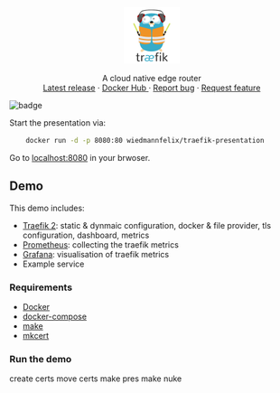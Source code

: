 <p align="center">
  <a href="https://github.com/fwiedmann/traefik-presentation">
    <img src="https://raw.githubusercontent.com/docker-library/docs/a6cc2c5f4bc6658168f2a0abbb0307acaefff80e/traefik/logo.png" width=100 height=100>
  </a>

  <p align="center">
     A cloud native edge router 
    <br>
    <a href="https://github.com/fwiedmann/traefik-presentation/releases/latest">Latest release</a>
    ·
        <a href="https://hub.docker.com/r/wiedmannfelix/traefik-presentation">Docker Hub </a>
    ·
    <a href="https://github.com/fwiedmann/meetup-traefik/issues/new?template=bug.md">Report bug</a>
    ·
    <a href="https://github.com/fwiedmann/meetup-traefik/issues/new?template=feature.md&labels=feature">Request feature</a>
  </p>
</p>

  ![badge](https://action-badges.now.sh/fwiedmann/meetup-traefik)

Start the presentation via:

```bash
    docker run -d -p 8080:80 wiedmannfelix/traefik-presentation
```

Go to [localhost:8080](http://localhost:8080) in your brwoser.

## Demo

This demo includes:

-   [Traefik 2](https://github.com/containous/traefik): static & dynmaic configuration, docker & file provider, tls configuration, dashboard, metrics
-   [Prometheus](https://github.com/prometheus/prometheus): collecting the traefik metrics
-   [Grafana](https://github.com/grafana/grafana): visualisation of traefik metrics
-   Example service

### Requirements

-   [Docker](https://www.docker.com/)
-   [docker-compose](https://docs.docker.com/compose/)
-   [make](https://www.gnu.org/software/make/)
-   [mkcert](https://github.com/FiloSottile/mkcert)

### Run the demo

create certs
move certs
make pres
make nuke
